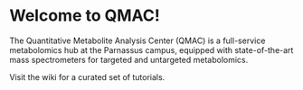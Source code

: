 # Welcome to QMAC!

The Quantitative Metabolite Analysis Center (QMAC) is a full-service metabolomics hub at the Parnassus campus, equipped with state-of-the-art mass spectrometers for targeted and untargeted metabolomics. 

Visit the wiki for a curated set of tutorials.


